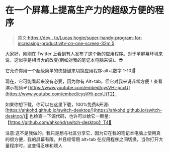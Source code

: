 # 在一个屏幕上提高生产力的超级方便的程序

> 原文:[https://dev . to/Lucas hogie/super-handy-program-for-increasing-productivity-on-one-screen-32m 5](https://dev.to/lucashogie/super-handy-program-for-increasing-productivity-on-one-screen-32m5)

大家好，刚刚在 Twitter 上看到有人发布了这个新的应用程序。对于单屏幕环境来说，这似乎是相当大的改变(例如对我的笔记本电脑来说)。😎

它允许你用一个超级简单的快捷键来切换应用程序:alt+[数字 1-10]🙌

现在，它可能看起来没有必要，因为你有 Alt+tab，但它对我来说非常方便！查看演示视频:💕
[https://www.youtube.com/embed/cysVHi-pcxU](https://www.youtube.com/embed/cysVHi-pcxU)T2】

如果你想下载，你可以在这里下载，100%免费&开源:[https://ahkohd.github.io/switch-desktop/](https://ahkohd.github.io/switch-desktop/)👀
也检查一下源代码，也许可以给它一颗星:
【https://github.com/ahkohd/switch-desktop】T4🙌

注意:这不是我做的。我只是想与社区分享它，因为它在我的笔记本电脑上使用真的很方便，我的屏幕有限，并且经常用 alt+tab 在应用程序之间切换，当你打开大量程序时，这变得乏味和烦人